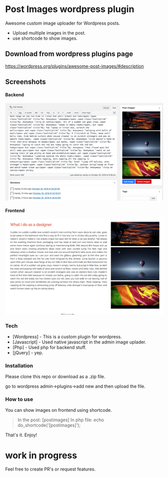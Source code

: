 # Post Images wordpress plugin

Awesome custom image uploader for Wordpress posts.

  - Upload multiple images in the post.
  - use shortcode to show images.
 
## Download from wordpress plugins page

https://wordpress.org/plugins/awesome-post-images/#description

## Screenshots

#### Backend
![Alt text](/screenshot1.png?raw=true "Backend")
#### Frontend
![Alt text](/screenshot2.png?raw=true "Frontend")

### Tech

* [Wordpress] - This is a custom plugin for wordpress.
* [Javascript] - Used native javascript in the admin image uplader.
* [Php] - Used php for backend stuff.
* [jQuery] - yep.

### Installation

Please clone this repo or download as a .zip file.

go to wordpress admin->plugins->add new and 
then upload the file.

### How to use

You can show images on frontend using shortcode.

>In the post:
>[postimages]
>In php file: 
>echo do_shortcode('[postimages]');

That's it. Enjoy!


# work in progress
  Feel free to create PR's or request features.
